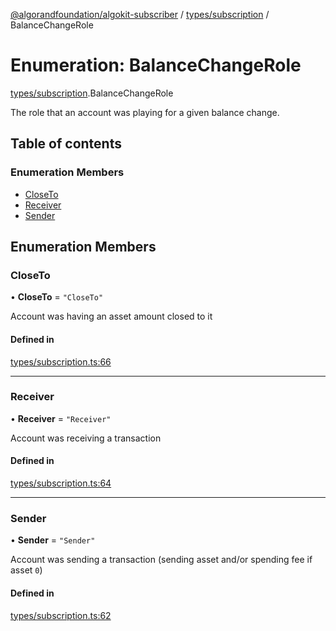 [@algorandfoundation/algokit-subscriber](../README.md) / [types/subscription](../modules/types_subscription.md) / BalanceChangeRole

# Enumeration: BalanceChangeRole

[types/subscription](../modules/types_subscription.md).BalanceChangeRole

The role that an account was playing for a given balance change.

## Table of contents

### Enumeration Members

- [CloseTo](types_subscription.BalanceChangeRole.md#closeto)
- [Receiver](types_subscription.BalanceChangeRole.md#receiver)
- [Sender](types_subscription.BalanceChangeRole.md#sender)

## Enumeration Members

### CloseTo

• **CloseTo** = ``"CloseTo"``

Account was having an asset amount closed to it

#### Defined in

[types/subscription.ts:66](https://github.com/algorandfoundation/algokit-subscriber-ts/blob/main/src/types/subscription.ts#L66)

___

### Receiver

• **Receiver** = ``"Receiver"``

Account was receiving a transaction

#### Defined in

[types/subscription.ts:64](https://github.com/algorandfoundation/algokit-subscriber-ts/blob/main/src/types/subscription.ts#L64)

___

### Sender

• **Sender** = ``"Sender"``

Account was sending a transaction (sending asset and/or spending fee if asset `0`)

#### Defined in

[types/subscription.ts:62](https://github.com/algorandfoundation/algokit-subscriber-ts/blob/main/src/types/subscription.ts#L62)
